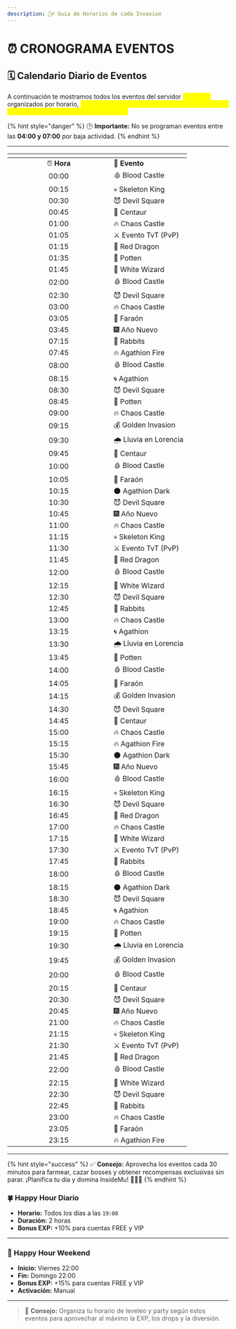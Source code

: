 ```yaml
---
description: 🧟‍♂️ Guia de Horarios de cada Invasion
---
```


# ⏰ CRONOGRAMA EVENTOS

## 🗓️ Calendario Diario de Eventos

A continuación te mostramos todos los eventos del servidor <mark style="color:yellow;">**InsideMu**</mark> organizados por horario, <mark style="color:yellow;">**sin superposiciones y optimizados para que cada 30 minutos tengas algo para disfrutar 🔥.**</mark>

{% hint style="danger" %}
🕑 **Importante:** No se programan eventos entre las **04:00 y 07:00** por baja actividad.
{% endhint %}

***

<table data-header-hidden><thead><tr><th width="217.99993896484375" align="center"></th><th></th></tr></thead><tbody><tr><td align="center">⏰ <strong>Hora</strong></td><td>🎯 <strong>Evento</strong></td></tr><tr><td align="center">00:00</td><td>🩸 Blood Castle</td></tr><tr><td align="center">00:15</td><td>💀 Skeleton King</td></tr><tr><td align="center">00:30</td><td>😈 Devil Square</td></tr><tr><td align="center">00:45</td><td>🐎 Centaur</td></tr><tr><td align="center">01:00</td><td>🔥 Chaos Castle</td></tr><tr><td align="center">01:05</td><td>⚔️ Evento TvT (PvP)</td></tr><tr><td align="center">01:15</td><td>🐉 Red Dragon</td></tr><tr><td align="center">01:35</td><td>🧪 Potten</td></tr><tr><td align="center">01:45</td><td>🧙 White Wizard</td></tr><tr><td align="center">02:00</td><td>🩸 Blood Castle</td></tr><tr><td align="center">02:30</td><td>😈 Devil Square</td></tr><tr><td align="center">03:00</td><td>🔥 Chaos Castle</td></tr><tr><td align="center">03:05</td><td>🔱 Faraón</td></tr><tr><td align="center">03:45</td><td>🎆 Año Nuevo</td></tr><tr><td align="center">07:15</td><td>🐇 Rabbits</td></tr><tr><td align="center">07:45</td><td>🔥 Agathion Fire</td></tr><tr><td align="center">08:00</td><td>🩸 Blood Castle</td></tr><tr><td align="center">08:15</td><td>🌀 Agathion</td></tr><tr><td align="center">08:30</td><td>😈 Devil Square</td></tr><tr><td align="center">08:45</td><td>🧪 Potten</td></tr><tr><td align="center">09:00</td><td>🔥 Chaos Castle</td></tr><tr><td align="center">09:15</td><td>💰 Golden Invasion</td></tr><tr><td align="center">09:30</td><td>🌧️ Lluvia en Lorencia</td></tr><tr><td align="center">09:45</td><td>🐎 Centaur</td></tr><tr><td align="center">10:00</td><td>🩸 Blood Castle</td></tr><tr><td align="center">10:05</td><td>🔱 Faraón</td></tr><tr><td align="center">10:15</td><td>🌑 Agathion Dark</td></tr><tr><td align="center">10:30</td><td>😈 Devil Square</td></tr><tr><td align="center">10:45</td><td>🎆 Año Nuevo</td></tr><tr><td align="center">11:00</td><td>🔥 Chaos Castle</td></tr><tr><td align="center">11:15</td><td>💀 Skeleton King</td></tr><tr><td align="center">11:30</td><td>⚔️ Evento TvT (PvP)</td></tr><tr><td align="center">11:45</td><td>🐉 Red Dragon</td></tr><tr><td align="center">12:00</td><td>🩸 Blood Castle</td></tr><tr><td align="center">12:15</td><td>🧙 White Wizard</td></tr><tr><td align="center">12:30</td><td>😈 Devil Square</td></tr><tr><td align="center">12:45</td><td>🐇 Rabbits</td></tr><tr><td align="center">13:00</td><td>🔥 Chaos Castle</td></tr><tr><td align="center">13:15</td><td>🌀 Agathion</td></tr><tr><td align="center">13:30</td><td>🌧️ Lluvia en Lorencia</td></tr><tr><td align="center">13:45</td><td>🧪 Potten</td></tr><tr><td align="center">14:00</td><td>🩸 Blood Castle</td></tr><tr><td align="center">14:05</td><td>🔱 Faraón</td></tr><tr><td align="center">14:15</td><td>💰 Golden Invasion</td></tr><tr><td align="center">14:30</td><td>😈 Devil Square</td></tr><tr><td align="center">14:45</td><td>🐎 Centaur</td></tr><tr><td align="center">15:00</td><td>🔥 Chaos Castle</td></tr><tr><td align="center">15:15</td><td>🔥 Agathion Fire</td></tr><tr><td align="center">15:30</td><td>🌑 Agathion Dark</td></tr><tr><td align="center">15:45</td><td>🎆 Año Nuevo</td></tr><tr><td align="center">16:00</td><td>🩸 Blood Castle</td></tr><tr><td align="center">16:15</td><td>💀 Skeleton King</td></tr><tr><td align="center">16:30</td><td>😈 Devil Square</td></tr><tr><td align="center">16:45</td><td>🐉 Red Dragon</td></tr><tr><td align="center">17:00</td><td>🔥 Chaos Castle</td></tr><tr><td align="center">17:15</td><td>🧙 White Wizard</td></tr><tr><td align="center">17:30</td><td>⚔️ Evento TvT (PvP)</td></tr><tr><td align="center">17:45</td><td>🐇 Rabbits</td></tr><tr><td align="center">18:00</td><td>🩸 Blood Castle</td></tr><tr><td align="center">18:15</td><td>🌑 Agathion Dark</td></tr><tr><td align="center">18:30</td><td>😈 Devil Square</td></tr><tr><td align="center">18:45</td><td>🌀 Agathion</td></tr><tr><td align="center">19:00</td><td>🔥 Chaos Castle</td></tr><tr><td align="center">19:15</td><td>🧪 Potten</td></tr><tr><td align="center">19:30</td><td>🌧️ Lluvia en Lorencia</td></tr><tr><td align="center">19:45</td><td>💰 Golden Invasion</td></tr><tr><td align="center">20:00</td><td>🩸 Blood Castle</td></tr><tr><td align="center">20:15</td><td>🐎 Centaur</td></tr><tr><td align="center">20:30</td><td>😈 Devil Square</td></tr><tr><td align="center">20:45</td><td>🎆 Año Nuevo</td></tr><tr><td align="center">21:00</td><td>🔥 Chaos Castle</td></tr><tr><td align="center">21:15</td><td>💀 Skeleton King</td></tr><tr><td align="center">21:30</td><td>⚔️ Evento TvT (PvP)</td></tr><tr><td align="center">21:45</td><td>🐉 Red Dragon</td></tr><tr><td align="center">22:00</td><td>🩸 Blood Castle</td></tr><tr><td align="center">22:15</td><td>🧙 White Wizard</td></tr><tr><td align="center">22:30</td><td>😈 Devil Square</td></tr><tr><td align="center">22:45</td><td>🐇 Rabbits</td></tr><tr><td align="center">23:00</td><td>🔥 Chaos Castle</td></tr><tr><td align="center">23:05</td><td>🔱 Faraón</td></tr><tr><td align="center">23:15</td><td>🔥 Agathion Fire</td></tr></tbody></table>

***

{% hint style="success" %}
✅ **Consejo:** Aprovecha los eventos cada 30 minutos para farmear, cazar bosses y obtener recompensas exclusivas sin parar. ¡Planifica tu día y domina InsideMu! 🧙‍♂️👑
{% endhint %}

### 🍀 Happy Hour Diario

* **Horario:** Todos los días a las `19:00`
* **Duración:** 2 horas
* **Bonus EXP:** +10% para cuentas FREE y VIP

***

### 🥳 Happy Hour Weekend

* **Inicio:** Viernes 22:00
* **Fin:** Domingo 22:00
* **Bonus EXP:** +15% para cuentas FREE y VIP
* **Activación:** Manual

***

> 📌 **Consejo:** Organiza tu horario de leveleo y party según estos eventos para aprovechar al máximo la EXP, los drops y la diversión.
